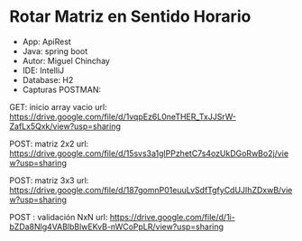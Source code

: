 # Rotar Matriz en Sentido Horario
- App: ApiRest
- Java: spring boot
- Autor: Miguel Chinchay
- IDE: IntelliJ
- Database: H2
- Capturas POSTMAN:

GET: inicio array vacio
url: https://drive.google.com/file/d/1vqpEz6L0neTHER_TxJJSrW-ZafLx5Qxk/view?usp=sharing

POST: matriz 2x2 
url: https://drive.google.com/file/d/15svs3a1glPPzhetC7s4ozUkDGoRwBo2j/view?usp=sharing

POST: matriz 3x3
url: https://drive.google.com/file/d/187gomnP01euuLvSdfTgfyCdUJIhZDxwB/view?usp=sharing

POST : validación NxN
url: https://drive.google.com/file/d/1i-bZDa8Nlg4VABlbBlwEKvB-nWCoPpLR/view?usp=sharing